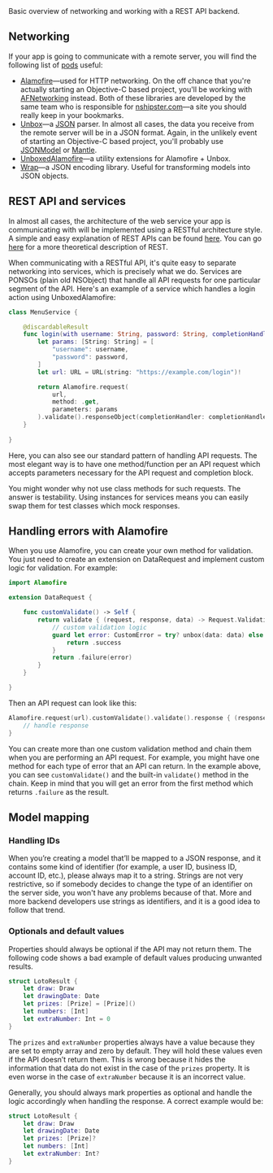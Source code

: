 <div class="markdown-output__summary">
  Basic overview of networking and working with a REST API backend.
</div>

## Networking
If your app is going to communicate with a remote server, you will find the following list of [pods][7] useful:

* [Alamofire][1]—used for HTTP networking. On the off chance that you're actually starting an Objective-C based project, you'll be working with [AFNetworking][2] instead. Both of these libraries are developed by the same team who is responsible for [nshipster.com][3]—a site you should really keep in your bookmarks.
* [Unbox][4]—a [JSON][5] parser. In almost all cases, the data you receive from the remote server will be in a JSON format. Again, in the unlikely event of starting an Objective-C based project, you'll probably use [JSONModel][6] or [Mantle][7].
* [UnboxedAlamofire][8]—a utility extensions for Alamofire + Unbox.
* [Wrap][9]—a JSON encoding library. Useful for transforming models into JSON objects.

## REST API and services
In almost all cases, the architecture of the web service your app is communicating with will be implemented using a RESTful architecture style. A simple and easy explanation of REST APIs can be found [here][10]. You can go [here][11] for a more theoretical description of REST.

When communicating with a RESTful API, it's quite easy to separate networking into services, which is precisely what we do. Services are PONSOs (plain old NSObject) that handle all API requests for one particular segment of the API. Here's an example of a service which handles a login action using UnboxedAlamofire:

```swift
class MenuService {

    @discardableResult
    func login(with username: String, password: String, completionHandler: @escaping LoginResponseBlock) -> DataRequest {
        let params: [String: String] = [
            "username": username,
            "password": password,
        ]
        let url: URL = URL(string: "https://example.com/login")!

        return Alamofire.request(
            url,
            method: .get,
            parameters: params
        ).validate().responseObject(completionHandler: completionHandler)
    }
    
}
```

Here, you can also see our standard pattern of handling API requests. The most elegant way is to have one method/function per an API request which accepts parameters necessary for the API request and completion block.

You might wonder why not use class methods for such requests. The answer is testability. Using instances for services means you can easily swap them for test classes which mock responses.

## Handling errors with Alamofire

When you use Alamofire, you can create your own method for validation. You just need to create an extension on DataRequest and implement custom logic for validation. For example:

```swift
import Alamofire

extension DataRequest {

    func customValidate() -> Self {
        return validate { (request, response, data) -> Request.ValidationResult in
            // custom validation logic
            guard let error: CustomError = try? unbox(data: data) else {
                return .success
            }
            return .failure(error)
        }
    }

}
```

Then an API request can look like this:

```swift
Alamofire.request(url).customValidate().validate().response { (response) in
	// handle response
}
```

You can create more than one custom validation method and chain them when you are performing an API request. For example, you might have one method for each type of error that an API can return. In the example above, you can see `customValidate()` and the built-in `validate()` method in the chain. Keep in mind that you will get an error from the first method which returns `.failure` as the result.

## Model mapping
### Handling IDs

When you’re creating a model that’ll be mapped to a JSON response, and it contains some kind of identifier (for example, a user ID, business ID, account ID, etc.), please always map it to a string. Strings are not very restrictive, so if somebody decides to change the type of an identifier on the server side, you won't have any problems because of that. More and more backend developers use strings as identifiers, and it is a good idea to follow that trend.

### Optionals and default values

Properties should always be optional if the API may not return them. The following code shows a bad example of default values producing unwanted results.

```swift
struct LotoResult {
    let draw: Draw
    let drawingDate: Date
    let prizes: [Prize] = [Prize]()
    let numbers: [Int]
    let extraNumber: Int = 0
}
```

The `prizes` and `extraNumber` properties always have a value because they are set to empty array and zero by default. They will hold these values even if the API doesn’t return them. This is wrong because it hides the information that data do not exist in the case of the `prizes` property. It is even worse in the case of `extraNumber` because it is an incorrect value.

Generally, you should always mark properties as optional and handle the logic accordingly when handling the response. A correct example would be:

```swift
struct LotoResult {
    let draw: Draw
    let drawingDate: Date
    let prizes: [Prize]?
    let numbers: [Int]
    let extraNumber: Int?
}
```

[1]:	https://github.com/Alamofire/Alamofire
[2]:	https://github.com/AFNetworking/AFNetworking
[3]:	http://nshipster.com/
[4]:	https://github.com/JohnSundell/Unbox
[5]:	http://www.json.org/
[6]:	https://github.com/icanzilb/JSONModel
[7]:	https://github.com/Mantle/Mantle
[8]:	https://github.com/serejahh/UnboxedAlamofire
[9]:	https://github.com/JohnSundell/Wrap
[10]:	http://searchsoa.techtarget.com/definition/REST
[11]:	https://en.wikipedia.org/wiki/Representational_state_transfer
<!--[7]:	https://cocoapods.org/-->
